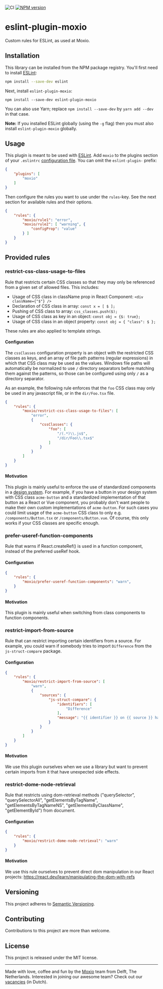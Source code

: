 ![CI](https://github.com/Moxio/eslint-plugin-moxio/workflows/CI/badge.svg)
[![NPM version](https://img.shields.io/npm/v/eslint-plugin-moxio.svg)](https://www.npmjs.com/package/eslint-plugin-moxio)

eslint-plugin-moxio
===================
Custom rules for ESLint, as used at Moxio.

Installation
------------
This library can be installed from the NPM package registry. You'll first need to install
[ESLint](http://eslint.org):
```sh
npm install --save-dev eslint
```
Next, install `eslint-plugin-moxio`:
```
npm install --save-dev eslint-plugin-moxio
```
You can also use Yarn; replace `npm install --save-dev` by `yarn add --dev` in that case.

**Note:** If you installed ESLint globally (using the `-g` flag) then you must also install
`eslint-plugin-moxio` globally.

Usage
-----
This plugin is meant to be used with [ESLint](http://eslint.org). Add `moxio` to the plugins
section of your `.eslintrc` [configuration file](https://eslint.org/docs/user-guide/configuring).
You can omit the `eslint-plugin-` prefix:
```json
{
    "plugins": [
        "moxio"
    ]
}
```

Then configure the rules you want to use under the `rules`-key. See the next section for available
rules and their options.
```json
{
    "rules": {
        "moxio/rule1": "error",
        "moxio/rule2": [ "warning", {
            "configProp": "value"
        } ]
    }
}
```

Provided rules
--------------

### restrict-css-class-usage-to-files
Rule that restricts certain CSS classes so that they may only be referenced from a given set
of allowed files. This includes:

* Usage of CSS class in className prop in React Component: `<div className={"$"} />`
* Declaration of CSS class in array: `const x = [ $ ];`
* Pushing of CSS class to array: `css_classes.push($);`
* Usage of CSS class as key in an object: `const obj = {$: true};`
* Usage of CSS class in an object property: `const obj = { "class": $ };`

These rules are also applied to template strings.

#### Configuration
The `cssClasses` configuration property is an object with the restricted CSS classes as keys, and
an array of file path patterns (regular expressions) in which that CSS class may be used as the
values. Windows file paths will automatically be normalized to use `/` directory separators before
matching them against the patterns, so those can be configured using only `/` as a directory separator.

As an example, the following rule enforces that the `foo` CSS class may only be used in any javascript
file, or in the `dir/Foo.tsx` file.
```json
{
    "rules": {
        "moxio/restrict-css-class-usage-to-files": [
            "error",
            {
                "cssClasses": {
                    "foo": [
                        "/(.*)\\.js$",
                        "/dir/Foo\\.tsx$"
                    ]
                }
            }
        ]
    }
}
```

#### Motivation
This plugin is mainly useful to enforce the use of standardized components in a [design system](https://en.wikipedia.org/wiki/Design_system).
For example, if you have a button in your design system with CSS class `acme-button` and a standardized
implementation of that button as a React or Vue component, you probably don't want people to make their
own custom implementations of `acme-button`. For such cases you could limit usage of the `acme-button`
CSS class to only e.g. `/components/Button.tsx` or `/components/Button.vue`. Of course, this only
works if your CSS classes are specific enough.


### prefer-useref-function-components
Rule that warns if React.createRef() is used in a function component, instead of the preferred useRef hook.


#### Configuration

```json
{
    "rules": {
        "moxio/prefer-useref-function-components": "warn",
    }
}
```

#### Motivation
This plugin is mainly useful when switching from class components to function components.

### restrict-import-from-source
Rule that can restrict importing certain identifiers from a source.
For example, you could warn if somebody tries to import `Difference` from the `js-struct-compare` package.

#### Configuration
```json
{
	"rules": {
		"moxio/restrict-import-from-source": [
			"warn",
			{
				"sources": {
					"js-struct-compare": {
						"identifiers": [
                            "Difference"
					    ],
                        "message": "{{ identifier }} on {{ source }} has been restricted"
                    }
				}
			}
		]
	}
}
```

#### Motivation
We use this plugin ourselves when we use a library but want to prevent certain imports from it that have unexpected side effects.

### restrict-dome-node-retrieval
Rule that restricts using dom-retrieval methods ("querySelector", "querySelectorAll", "getElementsByTagName", "getElementsByTagNameNS", "getElementsByClassName", "getElementById") from document.

#### Configuration
```json
{
	"rules": {
		"moxio/restrict-dome-node-retrieval": "warn"
	}
}
```

#### Motivation
We use this rule ourselves to prevent direct dom manipulation in our React projects: https://react.dev/learn/manipulating-the-dom-with-refs

Versioning
----------
This project adheres to [Semantic Versioning](http://semver.org/).

Contributing
------------
Contributions to this project are more than welcome.

License
-------
This project is released under the MIT license.

---
Made with love, coffee and fun by the [Moxio](https://www.moxio.com) team from
Delft, The Netherlands. Interested in joining our awesome team? Check out our
[vacancies](https://werkenbij.moxio.com/) (in Dutch).
